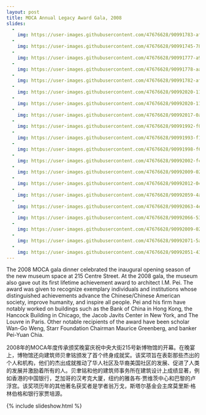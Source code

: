 ```yaml
---
layout: post
title: MOCA Annual Legacy Award Gala, 2008
slides:
  -
    img: https://user-images.githubusercontent.com/47676628/90991783-afb68780-e579-11ea-9df3-313796654bed.jpg
  -
    img: https://user-images.githubusercontent.com/47676628/90991745-7847db00-e579-11ea-9b9f-c8cbdd204481.jpg
  -
    img: https://user-images.githubusercontent.com/47676628/90991777-a9281000-e579-11ea-8ac8-5d84105e9ba1.jpg
  -
    img: https://user-images.githubusercontent.com/47676628/90991778-aaf1d380-e579-11ea-977c-282bc2df487f.jpg
  -
    img: https://user-images.githubusercontent.com/47676628/90991782-af1df100-e579-11ea-89a3-f06b815403c3.jpg
  -
    img: https://user-images.githubusercontent.com/47676628/90992020-112b2600-e57b-11ea-81f4-fd767d6e75e1.jpg
  -
    img: https://user-images.githubusercontent.com/47676628/90992020-112b2600-e57b-11ea-81f4-fd767d6e75e1.jpg
  -
    img: https://user-images.githubusercontent.com/47676628/90992017-0a041800-e57b-11ea-92f7-e55ed2267f72.jpg
  -
    img: https://user-images.githubusercontent.com/47676628/90991992-f0fb6700-e57a-11ea-9409-f9c035a7e59c.jpg
  -
    img: https://user-images.githubusercontent.com/47676628/90991993-f193fd80-e57a-11ea-859b-beea22d73035.jpg
  -
    img: https://user-images.githubusercontent.com/47676628/90991998-f6f14800-e57a-11ea-829f-e778bbcfe520.jpg
  -
    img: https://user-images.githubusercontent.com/47676628/90992002-fc4e9280-e57a-11ea-8afd-f38d517d8425.jpg
  -
    img: https://user-images.githubusercontent.com/47676628/90992009-02dd0a00-e57b-11ea-8e4a-b97dddbfc07f.jpg
  -
    img: https://user-images.githubusercontent.com/47676628/90992012-04a6cd80-e57b-11ea-8cf1-fb0c4cb49700.jpg
  -
    img: https://user-images.githubusercontent.com/47676628/90992059-4a639600-e57b-11ea-9bca-a7fb651b5382.jpg
  -
    img: https://user-images.githubusercontent.com/47676628/90992063-4e8fb380-e57b-11ea-9ae7-e7e78bf8720e.jpg
  -
    img: https://user-images.githubusercontent.com/47676628/90992066-53546780-e57b-11ea-99a3-9b17024e9dc4.jpg
  -
    img: https://user-images.githubusercontent.com/47676628/90992009-02dd0a00-e57b-11ea-8e4a-b97dddbfc07f.jpg
  -
    img: https://user-images.githubusercontent.com/47676628/90992071-5a7b7580-e57b-11ea-9f33-d248d099ff9d.jpg
  -
    img: https://user-images.githubusercontent.com/47676628/90992051-43d51e80-e57b-11ea-91d7-a855eb9c1e02.jpg
---
```


The 2008 MOCA gala dinner celebrated the inaugural opening season of the new museum space at 215 Centre Street.  At the 2008 gala, the museum also gave out its first lifetime achievement award to architect I.M. Pei.  The award was given to recognize exemplary individuals and institutions whose distinguished achievements advance the Chinese/Chinese American society, improve humanity, and inspire all people.   Pei and his firm have notably worked on buildings such as the Bank of China in Hong Kong, the Hancock Building in Chicago, the Jacob Javits Center in New York, and The Louvre in Paris.    Other notable recipients of the award have been scholar Wan-Go Weng, Starr Foundation Chairman Maurice Greenberg, and banker Pei-Yuan Chia.  

2008年的MOCA年度传承颁奖晚宴庆祝中央大街215号新博物馆的开幕。在晚宴上，博物馆还向建筑师贝聿铭颁发了首个终身成就奖。该奖项旨在表彰那些杰出的个人和机构，他们的杰出成就推动了华人社区及华裔美国社区的发展、促进了人类的发展并激励着所有的人。贝聿铭和他的建筑师事务所在建筑设计上成绩显著，例如香港的中国银行，芝加哥的汉考克大厦，纽约的雅各布·贾维茨中心和巴黎的卢浮宫。该奖项历年的其他著名获奖者是学者翁万戈，斯塔尔基金会主席莫里斯·格林伯格和银行家贾培源。

{% include slideshow.html %}
